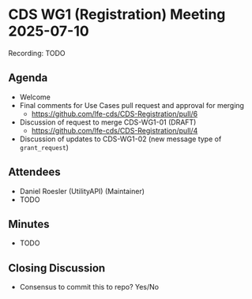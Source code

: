# CDS WG1 (Registration) Meeting 2025-07-10

Recording: TODO

## Agenda
* Welcome
* Final comments for Use Cases pull request and approval for merging
    * https://github.com/lfe-cds/CDS-Registration/pull/6
* Discussion of request to merge CDS-WG1-01 (DRAFT)
    * https://github.com/lfe-cds/CDS-Registration/pull/4
* Discussion of updates to CDS-WG1-02 (new message type of `grant_request`)

## Attendees
* Daniel Roesler (UtilityAPI) (Maintainer)
* TODO

## Minutes
* TODO

## Closing Discussion
* Consensus to commit this to repo? Yes/No

